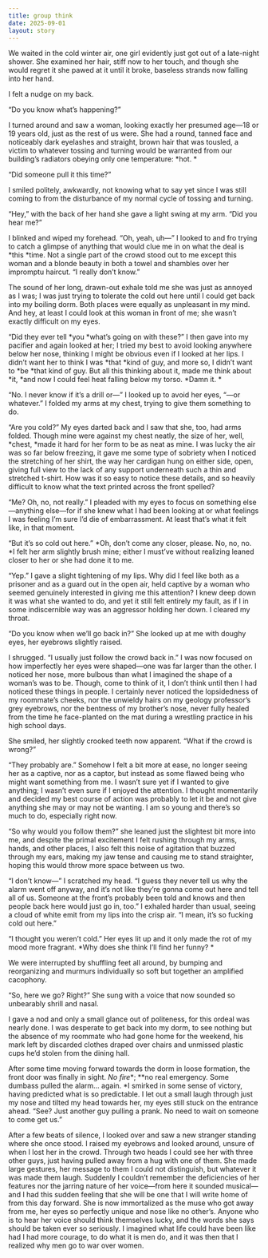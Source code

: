 ```yaml
---
title: group think
date: 2025-09-01
layout: story
---
```

We waited in the cold winter air, one girl evidently just got out of a late-night shower. She examined her hair, stiff now to her touch, and though she would regret it she pawed at it until it broke, baseless strands now falling into her hand. 

I felt a nudge on my back. 

“Do you know what’s happening?” 

I turned around and saw a woman, looking exactly her presumed age—18 or 19 years old, just as the rest of us were. She had a round, tanned face and noticeably dark eyelashes and straight, brown hair that was tousled, a victim to whatever tossing and turning would be warranted from our building’s radiators obeying only one temperature: *hot. *

“Did someone pull it this time?” 

I smiled politely, awkwardly, not knowing what to say yet since I was still coming to from the disturbance of my normal cycle of tossing and turning.

“Hey,” with the back of her hand she gave a light swing at my arm. “Did you hear me?” 

I blinked and wiped my forehead. “Oh, yeah, uh—” I looked to and fro trying to catch a glimpse of anything that would clue me in on what the deal is *this *time. Not a single part of the crowd stood out to me except this woman and a blonde beauty in both a towel and shambles over her impromptu haircut. “I really don’t know.” 

The sound of her long, drawn-out exhale told me she was just as annoyed as I was; I was just trying to tolerate the cold out here until I could get back into my boiling dorm. Both places were equally as unpleasant in my mind. And hey, at least I could look at this woman in front of me; she wasn’t exactly difficult on my eyes.

“Did they ever tell *you *what’s going on with these?” I then gave into my pacifier and again looked at her; I tried my best to avoid looking anywhere below her nose, thinking I might be obvious even if I looked at her lips. I didn’t want her to think I was *that *kind of guy, and more so, I didn’t want to *be *that kind of guy. But all this thinking about it, made me think about *it, *and now I could feel heat falling below my torso. *Damn it. *

“No. I never know if it’s a drill or—” I looked up to avoid her eyes, “—or whatever.” I folded my arms at my chest, trying to give them something to do. 

“Are you cold?” My eyes darted back and I saw that she, too, had arms folded. Though mine were against my chest neatly, the size of her, well, *chest, *made it hard for her form to be as neat as mine. I was lucky the air was so far below freezing, it gave me some type of sobriety when I noticed the stretching of her shirt, the way her cardigan hung on either side, open, giving full view to the lack of any support underneath such a thin and stretched t-shirt. How was it so easy to notice these details, and so heavily difficult to know what the text printed across the front spelled? 

“Me? Oh, no, not really.” I pleaded with my eyes to focus on something else—anything else—for if she knew what I had been looking at or what feelings I was feeling I’m sure I’d die of embarrassment. At least that’s what it felt like, in that moment. 

“But it’s so cold out here.” *Oh, don’t come any closer, please. No, no, no. *I felt her arm slightly brush mine; either I must’ve without realizing leaned closer to her or she had done it to me. 

“Yep.” I gave a slight tightening of my lips. Why did I feel like both as a prisoner and as a guard out in the open air, held captive by a woman who seemed genuinely interested in giving me this attention? I knew deep down it was what she wanted to do, and yet it still felt entirely my fault, as if I in some indiscernible way was an aggressor holding her down. I cleared my throat. 

“Do you know when we’ll go back in?” She looked up at me with doughy eyes, her eyebrows slightly raised. 

I shrugged. “I usually just follow the crowd back in.” I was now focused on how imperfectly her eyes were shaped—one was far larger than the other. I noticed her nose, more bulbous than what I imagined the shape of a woman’s was to be. Though, come to think of it, I don’t think until then I had noticed these things in people. I certainly never noticed the lopsidedness of my roommate’s cheeks, nor the unwieldy hairs on my geology professor’s grey eyebrows, nor the bentness of my brother’s nose, never fully healed from the time he face-planted on the mat during a wrestling practice in his high school days. 

She smiled, her slightly crooked teeth now apparent. “What if the crowd is wrong?” 

“They probably are.” Somehow I felt a bit more at ease, no longer seeing her as a captive, nor as a captor, but instead as some flawed being who might want something from me. I wasn’t sure yet if I wanted to give anything; I wasn’t even sure if I enjoyed the attention. I thought momentarily and decided my best course of action was probably to let it be and not give anything she may or may not be wanting. I am so young and there’s so much to do, especially right now. 

“So why would you follow them?” she leaned just the slightest bit more into me, and despite the primal excitement I felt rushing through my arms, hands, and other places, I also felt this noise of agitation that buzzed through my ears, making my jaw tense and causing me to stand straighter, hoping this would throw more space between us two.

“I don’t know—” I scratched my head. “I guess they never tell us why the alarm went off anyway, and it’s not like they’re gonna come out here and tell all of us. Someone at the front’s probably been told and knows and then people back here would just go in, too.”  I exhaled harder than usual, seeing a cloud of white emit from my lips into the crisp air. “I mean, it’s so fucking cold out here.” 

“I thought you weren’t cold.” Her eyes lit up and it only made the rot of my mood more fragrant. *Why does she think I’ll find her funny? *

We were interrupted by shuffling feet all around, by bumping and reorganizing and murmurs individually so soft but together an amplified cacophony. 

“So, here we go? Right?” She sung with a voice that now sounded so unbearably shrill and nasal. 

I gave a nod and only a small glance out of politeness, for this ordeal was nearly done. I was desperate to get back into my dorm, to see nothing but the absence of my roommate who had gone home for the weekend, his mark left by discarded clothes draped over chairs and unmissed plastic cups he’d stolen from the dining hall.

After some time moving forward towards the dorm in loose formation, the front door was finally in sight. *No fire**; **no real emergency. Some dumbass pulled the alarm… again. *I smirked in some sense of victory, having predicted what is so predictable. I let out a small laugh through just my nose and tilted my head towards her, my eyes still stuck on the entrance ahead. “See? Just another guy pulling a prank. No need to wait on someone to come get us.” 

After a few beats of silence, I looked over and saw a new stranger standing where she once stood. I raised my eyebrows and looked around, unsure of when I lost her in the crowd. Through two heads I could see her with three other guys, just having pulled away from a hug with one of them. She made large gestures, her message to them I could not distinguish, but whatever it was made them laugh. Suddenly I couldn’t remember the deficiencies of her features nor the jarring nature of her voice—from here it sounded musical—and I had this sudden feeling that she will be one that I will write home of from this day forward. She is now immortalized as the muse who got away from me, her eyes so perfectly unique and nose like no other’s. Anyone who is to hear her voice should think themselves lucky, and the words she says should be taken ever so seriously. I imagined what life could have been like had I had more courage, to do what it is men do, and it was then that I realized why men go to war over women. 

